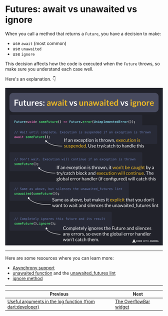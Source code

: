 # Futures: await vs unawaited vs ignore

When you call a method that returns a `Future`, you have a decision to make:

- use `await` (most common)
- use `unawaited`
- use `ignore`

This decision affects how the code is executed when the `Future` throws, so make sure you understand each case well.

Here's an explanation. 👇

![](178.png)

<!--
Future<void> someFuture() => Future.error(UnimplementedError());

// Wait until complete. Execution is suspended if an exception is thrown
await someFuture();

// Don't wait. Execution will continue if an exception is thrown
someFuture();

// Same as above, but silences the unawaited_futures lint
unawaited(someFuture());

// Completely ignores this future and its result
someFuture().ignore();
-->

---

Here are some resources where you can learn more:

- [Asynchrony support](https://dart.dev/language/async)
- [unawaited function](https://api.flutter.dev/flutter/dart-async/unawaited.html) and the [unawaited_futures lint](https://dart.dev/tools/linter-rules/unawaited_futures)
- [ignore method](https://api.flutter.dev/flutter/dart-async/FutureExtensions/ignore.html)

---

| Previous | Next |
| -------- | ---- |
| [Useful arguments in the log function (from dart:developer)](../0177-log-function-args/index.md) | [The OverflowBar widget](../0179-overflowbar-widget/index.md)  |


<!-- TWITTER|https://x.com/biz84/status/1819362519879713221 -->
<!-- LINKEDIN|https://www.linkedin.com/posts/andreabizzotto_when-you-call-a-method-that-returns-a-future-activity-7225128409583005698-FKIq -->